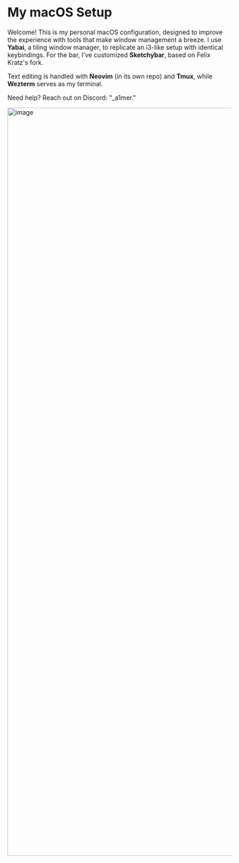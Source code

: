 # My macOS Setup

Welcome! This is my personal macOS configuration, designed to improve the experience with tools that make window management a breeze. I use **Yabai**, a tiling window manager, to replicate an i3-like setup with identical keybindings. For the bar, I’ve customized **Sketchybar**, based on Felix Kratz's fork.

Text editing is handled with **Neovim** (in its own repo) and **Tmux**, while **Wezterm** serves as my terminal.

Need help? Reach out on Discord: "_a1mer."

<img width="1680" alt="image" src="https://github.com/user-attachments/assets/73d5c17e-596b-4396-9309-2d604c803ca0">

